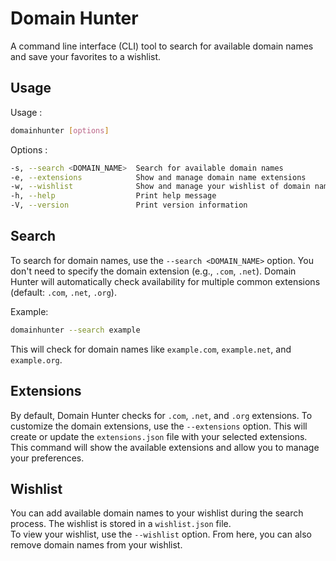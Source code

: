# Domain Hunter

A command line interface (CLI) tool to search for available domain names and save your favorites to a wishlist.

## Usage

Usage :

```bash
domainhunter [options]
```

Options :

```bash
-s, --search <DOMAIN_NAME>  Search for available domain names
-e, --extensions            Show and manage domain name extensions
-w, --wishlist              Show and manage your wishlist of domain names
-h, --help                  Print help message
-V, --version               Print version information
```

## Search

To search for domain names, use the `--search <DOMAIN_NAME>` option. You don't need to specify the domain extension 
(e.g., `.com`, `.net`). Domain Hunter will automatically check availability for multiple common extensions (default:
`.com`, `.net`, `.org`).

Example:

```bash
domainhunter --search example
```

This will check for domain names like `example.com`, `example.net`, and `example.org`.

## Extensions

By default, Domain Hunter checks for `.com`, `.net`, and `.org` extensions. To customize the domain extensions, use the 
`--extensions` option. This will create or update the `extensions.json` file with your selected extensions.  
This command will show the available extensions and allow you to manage your preferences.

## Wishlist

You can add available domain names to your wishlist during the search process. The wishlist is stored in a 
`wishlist.json` file.  
To view your wishlist, use the `--wishlist` option. From here, you can also remove domain names from your wishlist.
